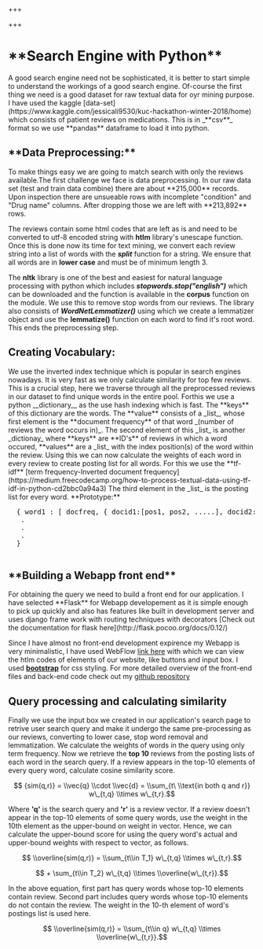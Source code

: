 +++

+++
<h1>**Search Engine with Python**</h1>
<body>A good search engine need not be sophisticated, it is better to start simple to understand the workings of a good search engine.
Of-course the first thing we need is a good dataset for raw textual data for oyr mining purpose. I have used the 
kaggle [data-set](https://www.kaggle.com/jessicali9530/kuc-hackathon-winter-2018/home) which consists of patient reviews on medications.
This is in  _**csv**_  format so we use **pandas** dataframe to load it into python.

</body>
<h2>**Data Preprocessing:**</h2>
To make things easy we are going to match search with only the reviews available.The first challenge we face is data preprocessing.
In our raw data set (test and train data combine) there are about **215,000** records. Upon inspection there are unsueable rows with 
incomplete "condition" and "Drug name" columns. After dropping those we are left with **213,892** rows.

The reviews contain some html codes that are left as is and need to be converted to utf-8 encoded string with **htlm** library's 
unescape function. Once this is done now its time for text mining, we convert each review string into a list of words with 
the _**split**_ function for a string. We ensure that all words are in **lower case** and must be of minimum length 3. 

The **nltk** library is one of the best and easiest for natural language processing with python which includes **_stopwords.stop("english")_** which can be downloaded and the function is available in the **corpus** function on the module. We use this to remove stop words from our  reviews. The library also consists of **_WordNetLemmatizer()_** using which we create a lemmatizer object and use the **__lemmatize()__** function on each word to find it's root word. This ends the preprocessing step.

**<h2>Creating Vocabulary:</h2>**
<body>We use the inverted index technique which is popular in search engines nowadays. It is very fast as we only calculate similarity for top few reviews.
This is a crucial step, here we traverse through all the preprocessed reviews in our dataset to find unique words in the entire pool. Forthis we
use a python __dictionary__ as the use hash indexing which is fast. The **keys** of this dictionary are the words. The **value** consists of a _list_, whose first element is the **document frequency** of that word _(number of reviews the word occurs in)_. The second element of this _list_ is another _dictionay_ where **keys** are **ID's** of reviews in which a word occured, **values** are a _list_ with the index position(s)
of the word within the review.
Using this we can now calculate the weights of each word in every review to create posting list for all words. For this we use the **tf-idf** [term frequency-Inverted document frequency](https://medium.freecodecamp.org/how-to-process-textual-data-using-tf-idf-in-python-cd2bbc0a94a3)
The third element in the _list_ is the posting list for every word.
  **Prototype:**
  <pre>
  { word1 : [ docfreq, { docid1:[pos1, pos2, .....], docid2:[pos1, pos2, ....], ....... }, **{ doc1:w1, doc2:w2, .... }** ]
   .
   . 
   .
  }
  </pre>
</body> 
<h2>**Building a Webapp front end**</h2>
<body>For obtaining the query we need to build a front end for our application. I have selected **Flask** for Webapp developement as it is simple enough to pick up quickly and also has features like built in development server and uses django frame work with routing techniques with decorators
[Check out the documentation for flask here](http://flask.pocoo.org/docs/0.12/)

Since I have almost no front-end development expirence my Webapp is very minimalistic, I have used WebFlow [link here](https://webflow.com/) with which we can view the htlm codes of elements of our website, like buttons and input box. 
I used **[bootstrap](https://getbootstrap.com/docs/4.3/getting-started/introduction/)**
for css styling. For more detailed overview of the front-end files and back-end code check out my [github repository](https://github.com/sanath-narasimhan/Pill-em-All) 

</body>

**<h2>Query processing and calculating similarity</h2>**

<script type="text/javascript" src="https://cdnjs.cloudflare.com/ajax/libs/mathjax/2.7.1/MathJax.js?config=TeX-AMS-MML_HTMLorMML">
</script>
Finally we use the input box we created in our application's search page to retrive user search query and make it undergo the same 
pre-processing as our reviews, converting to lower case, stop word removal and lemmatization.
We calculate the weights of words in the query using only term frequency. Now we retrieve the **top 10** reviews from the posting lists of each word in the search query. 
If a review appears in the top-10 elements of every query word, calculate cosine similarity score. 

$$ {sim(q,r)} = \\vec{q} \\cdot \\vec{d} = \\sum_{t\ \\text{in both q and r}} w\_{t,q} \\times w\_{t,r}.$$

Where **'q'** is the search query and **'r'** is a review vector. If  a review doesn't appear in the top-10 elements of some query words, use the weight in the 10th element as the upper-bound on weight in vector. Hence, we can calculate the upper-bound score for using the query word's actual and upper-bound weights with respect to vector, as follows. 

$$ \\overline{sim(q,r)} = \\sum_{t\\in T_1} w\_{t,q} \\times w\_{t,r}.$$

$$  + \sum_{t\\in T_2} w\_{t,q} \\times \\overline{w\_{t,r}}.$$


In the above equation, first part has query words whose top-10 elements contain review. Second part includes query words whose top-10 elements do not contain the review. The weight in the 10-th element of word's postings list is used here. 

$$ \\overline{sim(q,r)} = \\sum_{t\\in q} w\_{t,q} \\times \\overline{w\_{t,r}}.$$




